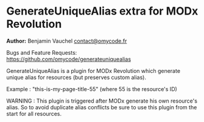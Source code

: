 GenerateUniqueAlias extra for MODx Revolution
=======================================

**Author:** Benjamin Vauchel <contact@omycode.fr>

Bugs and Feature Requests: https://github.com/omycode/generateuniquealias   

GenerateUniqueAlias is a plugin for MODx Revolution which generate unique alias for resources (but preserves custom alias).

Example : "this-is-my-page-title-55" (where 55 is the resource's ID)

WARNING : This plugin is triggered after MODx generate his own resource's alias. So to avoid duplicate alias conflicts be sure to use this plugin from the start for all resources.
